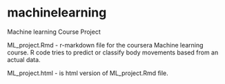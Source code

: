 # machinelearning
Machine learning Course Project

ML_project.Rmd - r-markdown file for the coursera Machine learning course. R code tries to predict or classify body movements based 
from an actual data.  

ML_project.html - is html version of ML_project.Rmd file.


